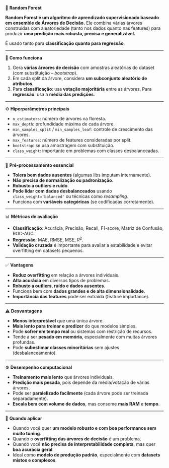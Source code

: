 🧠 **Random Forest**

**Random Forest é um algoritmo de aprendizado supervisionado baseado em ensemble de Árvores de Decisão.** Ele combina várias árvores construídas com aleatoriedade (tanto nos dados quanto nas features) para produzir **uma predição mais robusta, precisa e generalizável.**

É usado tanto para **classificação quanto para regressão**.

---

🧩 **Como funciona**

1. Gera **várias árvores de decisão** com amostras aleatórias do dataset (com substituição – *bootstrap*).
2. Em cada split da árvore, considera **um subconjunto aleatório de atributos**.
3. Para **classificação**: usa **votação majoritária** entre as árvores.
   Para **regressão**: usa a **média das predições**.

---

⚙️ **Hiperparâmetros principais**

* `n_estimators`: número de árvores na floresta.
* `max_depth`: profundidade máxima de cada árvore.
* `min_samples_split` / `min_samples_leaf`: controle de crescimento das árvores.
* `max_features`: número de features consideradas por split.
* `bootstrap`: se usa amostragem com substituição.
* `class_weight`: importante em problemas com classes desbalanceadas.

---

📏 **Pré-processamento essencial**

* **Tolera bem dados ausentes** (algumas libs imputam internamente).
* **Não precisa de normalização ou padronização**.
* **Robusto a outliers e ruído**.
* **Pode lidar com dados desbalanceados** usando `class_weight='balanced'` ou técnicas como *resampling*.
* Funciona com **variáveis categóricas** (se codificadas corretamente).

---

📊 **Métricas de avaliação**

* **Classificação**: Acurácia, Precisão, Recall, F1-score, Matriz de Confusão, ROC-AUC.
* **Regressão**: MAE, RMSE, MSE, $R^2$.
* **Validação cruzada** é importante para avaliar a estabilidade e evitar overfitting em datasets pequenos.

---

✅ **Vantagens**

* **Reduz overfitting** em relação a árvores individuais.
* **Alta acurácia** em diversos tipos de problemas.
* **Robusto a outliers, ruído e dados ausentes**.
* Funciona bem com **dados grandes e de alta dimensionalidade**.
* **Importância das features** pode ser extraída (feature importance).

---

⚠️ **Desvantagens**

* **Menos interpretável** que uma única árvore.
* **Mais lento para treinar e predizer** do que modelos simples.
* Pode **sofrer em tempo real** ou sistemas com restrição de recursos.
* Tende a ser **pesado em memória**, especialmente com muitas árvores profundas.
* Pode **subestimar classes minoritárias** sem ajustes (desbalanceamento).

---

⚙️ **Desempenho computacional**

* **Treinamento mais lento** que árvores individuais.
* **Predição mais pesada**, pois depende da média/votação de várias árvores.
* Pode ser **paralelizado facilmente** (cada árvore pode ser treinada separadamente).
* **Escala bem com volume de dados**, mas consome **mais RAM** e **tempo**.

---

📌 **Quando aplicar**

* Quando você quer **um modelo robusto e com boa performance sem muito tuning**.
* Quando o **overfitting das árvores de decisão** é um problema.
* Quando você **não precisa de interpretabilidade completa**, mas quer **boa acurácia geral**.
* Ideal como **modelo de produção padrão**, especialmente com **datasets mistos e complexos**.




